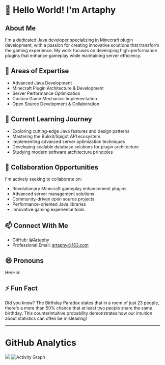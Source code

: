 # 👋 Hello World! I'm Artaphy

## About Me
I'm a dedicated Java developer specializing in Minecraft plugin development, with a passion for creating innovative solutions that transform the gaming experience. My work focuses on developing high-performance plugins that enhance gameplay while maintaining server efficiency.

## 👀 Areas of Expertise
- Advanced Java Development
- Minecraft Plugin Architecture & Development 
- Server Performance Optimization
- Custom Game Mechanics Implementation
- Open Source Development & Collaboration

## 🌱 Current Learning Journey
- Exploring cutting-edge Java features and design patterns
- Mastering the Bukkit/Spigot API ecosystem
- Implementing advanced server optimization techniques
- Developing scalable database solutions for plugin architecture
- Studying modern software architecture principles

## 💞️ Collaboration Opportunities
I'm actively seeking to collaborate on:
- Revolutionary Minecraft gameplay enhancement plugins
- Advanced server management solutions
- Community-driven open source projects
- Performance-oriented Java libraries
- Innovative gaming experience tools

## 📫 Connect With Me
- GitHub: [@Artaphy](https://github.com/Artaphy)
- Professional Email: artaphy@163.com

## 😄 Pronouns
He/Him

## ⚡ Fun Fact
Did you know? The Birthday Paradox states that in a room of just 23 people, there's a more than 50% chance that at least two people share the same birthday. This counterintuitive probability demonstrates how our intuition about statistics can often be misleading!

---

# GitHub Analytics

![](http://github-profile-summary-cards.vercel.app/api/cards/profile-details?username=Artaphy&theme=apprentice)
![Activity Graph](https://user-images.githubusercontent.com/73097560/115834477-dbab4500-a447-11eb-908a-139a6edaec5c.gif)
